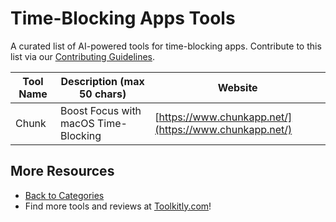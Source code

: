 # Time-Blocking Apps Tools

A curated list of AI-powered tools for time-blocking apps. Contribute to this list via our [Contributing Guidelines](../CONTRIBUTING.md).

| Tool Name | Description (max 50 chars) | Website |
|-----------|----------------------------|---------|
| Chunk | Boost Focus with macOS Time-Blocking | [https://www.chunkapp.net/](https://www.chunkapp.net/) |

## More Resources
- [Back to Categories](../README.md)
- Find more tools and reviews at [Toolkitly.com](https://toolkitly.com)!
